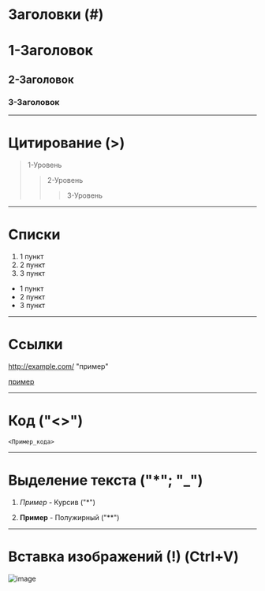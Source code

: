 # Заголовки (#)

# 1-Заголовок
## 2-Заголовок
### 3-Заголовок

---

# Цитирование (>)

> 1-Уровень
>> 2-Уровень
>>> 3-Уровень

---

# Списки

1. 1 пункт
2. 2 пункт
3. 3 пункт

+ 1 пункт
+ 2 пункт
+ 3 пункт

---

# Сcылки

http://example.com/ "пример"

[пример](http://example.com/ )

---

# Код ("<>")

    <Пример_кода>

 ---

 # Выделение текста ("*"; "_")

 1.  *Пример* - Курсив ("*")

 2.  **Пример** - Полужирный ("**")

 ---

# Вставка изображений (!) (Ctrl+V)

![image](https://user-images.githubusercontent.com/111059907/184183419-6f42c6e8-c9e2-419d-b727-ae93017c1e6a.png)

